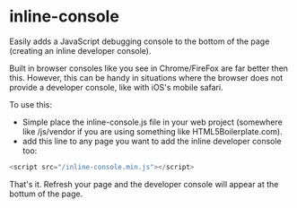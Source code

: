 # inline-console
Easily adds a JavaScript debugging console to the bottom of the page (creating an inline developer console). 

Built in browser consoles like you see in Chrome/FireFox are far better then this. However, this can be handy in situations where the browser does not provide a developer console, like with iOS's mobile safari. 

To use this:
* Simple place the inline-console.js file in your web project (somewhere like /js/vendor if you are using something like HTML5Boilerplate.com).
* add this line to any page you want to add the inline developer console too: 
```javascript
<script src="/inline-console.min.js"></script>
```
That's it. Refresh your page and the developer console will appear at the bottum of the page. 
